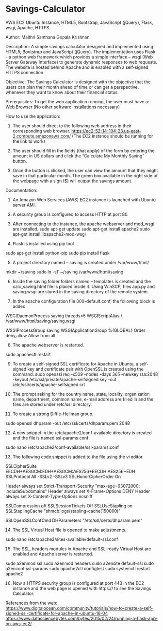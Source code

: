 # Savings-Calculator
AWS EC2 Ubuntu Instance, HTML5, Bootstrap, JavaScript (jQuery), Flask, wsgi, Apache, HTTPS

Author: Maithri Santhana Gopala Krishnan

Description:
A simple savings calculator designed and implemented using HTML5, Bootstrap and JavaScript (jQuery).  The implementation uses Flask - a python web framework which provides a simple interface – wsgi (Web Server Gateway Interface) to generate dynamic responses to web requests.  The website is hosted behind Apache and is enabled with a self-signed HTTPS connection.

Objective:
The Savings Calculator is designed with the objective that the users can plan their month ahead of time or can get a perspective, whenever they want to know about their financial status.

Prerequisites: 
To get the web application running, the user must have a:
Web Browser
(No other software installations necessary)

How to use the application:
1.	The user should direct to the following web address in their corresponding web browser.
https://ec2-52-14-104-23.us-east-2.compute.amazonaws.com/
(The EC2 instance should be running for the link to work)

2.	The user should fill in the fields (that apply) of the form by entering the amount in US dollars and click the “Calculate My Monthly Saving” button.  

3.	Once the button is clicked, the user can view the amount that they might save in that particular month.  The green box available in the right side of the webpage with a sign ($) will output the savings amount.

Documentation:
1.	An Amazon Web Services (AWS) EC2 instance is launched with Ubuntu server AMI.
2.	A security group is configured to access HTTP at port 80.
3.	After connecting to the instance, the apache webserver and mod_wsgi are installed.
sudo apt-get update
sudo apt-get install apache2
sudo apt-get install libapache2-mod-wsgi

4.	Flask is installed using pip tool

sudo apt-get install python-pip
sudo pip install flask

5.	A project directory named – saving is created under /var/www/html/

mkdir ~/saving
sudo ln -sT ~/saving /var/www/html/saving

6.	Inside the saving folder folders named – templates is created and the calc_saving.html file is placed inside it.  Using WinSCP, files app.py and saving.wsgi are stored in the saving directory of the remote system.

7.	In the apache configuration file 000-default.conf, the following block is added

WSGIDaemonProcess saving threads=5
WSGIScriptAlias / /var/www/html/saving/saving.wsgi

<Directory saving>
    WSGIProcessGroup saving
    WSGIApplicationGroup %{GLOBAL}
    Order deny,allow
    Allow from all
</Directory>

8.	The apache webserver is restarted.

sudo apachectl restart

9.	To create a self-signed SSL certificate for Apache in Ubuntu, a self-signed key and certificate pair with OpenSSL is created using the command:
sudo openssl req -x509 -nodes -days 365 -newkey rsa:2048 -keyout /etc/ssl/private/apache-selfsigned.key -out /etc/ssl/certs/apache-selfsigned.crt

10.	 The prompt asking for the country name, state, locality, organization name, department, common name, e-mail address are filled in and the files are stored under /etc/ssl directory.

11.	To create a strong Diffie-Hellman group, 

sudo openssl dhparam -out /etc/ssl/certs/dhparam.pem 2048

12.	A new snippet in the /etc/apache2/conf-available directory is created and the file is named ssl-params.conf

sudo nano /etc/apache2/conf-available/ssl-params.conf

13.	The following code snippet is added to the file using the vi editor.



SSLCipherSuite EECDH+AESGCM:EDH+AESGCM:AES256+EECDH:AES256+EDH
SSLProtocol All -SSLv2 -SSLv3
SSLHonorCipherOrder On

Header always set Strict-Transport-Security "max-age=63072000; includeSubdomains"
Header always set X-Frame-Options DENY
Header always set X-Content-Type-Options nosniff

SSLCompression off 
SSLSessionTickets Off
SSLUseStapling on 
SSLStaplingCache "shmcb:logs/stapling-cache(150000)"

SSLOpenSSLConfCmd DHParameters "/etc/ssl/certs/dhparam.pem"

14.	The SSL Virtual Host file is opened to make adjustments.

sudo nano /etc/apache2/sites-available/default-ssl.conf

15.	The SSL, headers modules in Apache and SSL-ready Virtual Host are enabled and Apache server is restarted.

sudo a2enmod ssl
sudo a2enmod headers
sudo a2ensite default-ssl
sudo a2enconf ssl-params
sudo apache2ctl configtest
sudo systemctl restart apache2

16.	 Now a HTTPS security group is configured at port 443 in the EC2 instance and the web page is opened with https:// to see the Savings Calculator.

References from the web: https://www.digitalocean.com/community/tutorials/how-to-create-a-self-signed-ssl-certificate-for-apache-in-ubuntu-16-04 https://www.datasciencebytes.com/bytes/2015/02/24/running-a-flask-app-on-aws-ec2/

